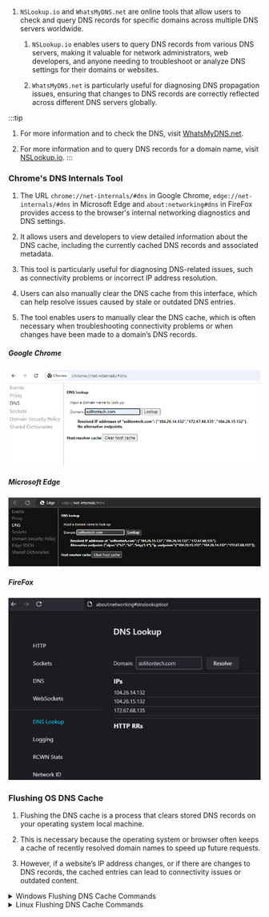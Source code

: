 1. `NSLookup.io` and `WhatsMyDNS.net` are online tools that allow users to check and query DNS records for specific domains across multiple DNS servers worldwide.

    1. `NSLookup.io` enables users to query DNS records from various DNS servers, making it valuable for network administrators, web developers, and anyone needing to troubleshoot or analyze DNS settings for their domains or websites.

    2. `WhatsMyDNS.net` is particularly useful for diagnosing DNS propagation issues, ensuring that changes to DNS records are correctly reflected across different DNS servers globally.

:::tip
1. For more information and to check the DNS, visit [WhatsMyDNS.net](https://www.whatsmydns.net/).

2. For more information and to query DNS records for a domain name, visit [NSLookup.io](https://www.nslookup.io/).
:::

### Chrome's DNS Internals Tool

1. The URL `chrome://net-internals/#dns` in Google Chrome, `edge://net-internals/#dns` in Microsoft Edge and `about:networking#dns` in FireFox provides access to the browser's internal networking diagnostics and DNS settings. 

2. It allows users and developers to view detailed information about the DNS cache, including the currently cached DNS records and associated metadata. 

3. This tool is particularly useful for diagnosing DNS-related issues, such as connectivity problems or incorrect IP address resolution. 

4. Users can also manually clear the DNS cache from this interface, which can help resolve issues caused by stale or outdated DNS entries.

5. The tool enables users to manually clear the DNS cache, which is often necessary when troubleshooting connectivity problems or when changes have been made to a domain’s DNS records.

##### Google Chrome

![Chrome DNS](./Images/chromeDNs.png)

##### Microsoft Edge

![Edge](./Images/Edge.png)

##### FireFox

![FireFox](./Images/FireFox.png)

### Flushing OS DNS Cache

1. Flushing the DNS cache is a process that clears stored DNS records on your operating system local machine. 

2. This is necessary because the operating system or browser often keeps a cache of recently resolved domain names to speed up future requests. 

3. However, if a website’s IP address changes, or if there are changes to DNS records, the cached entries can lead to connectivity issues or outdated content.

<details>
<summary>Windows Flushing DNS Cache Commands</summary>
```js

# Display current DNS cache

`Get-DnsClientCache`
```
![DisplayCurrentDNS](./Images/Flush/DisplayDNS.png)

```js

# Resolve a new domain to create a cache entry



```

![Resolve](./Images/Flush/Resolve.png)


# Clear the DNS cache

`Clear-DnsClientCache`
```

![ClearDNS](./Images/Flush/clearDNS.png)

```js

# Verify cache is cleared


```
![CheckCache](./Images/Flush/CheckCache.png)

```js

# Register DNS Client with DNS Server

`Register-DnsClient`
```

![RegisterDNS](./Images/Flush/Register.png)

```js

# View Current DNS Server Configuration

`Get-DnsClientServerAddress`
```

![Server Address](./Images/Flush/serverAddress.png)

```js

# View Network IP Configuration

`Get-NetIPConfiguration`
```

![Network Configuration](./Images/Flush/NetworkConfig.png)

</details>

<details>
<summary>Linux Flushing DNS Cache Commands</summary>
```js

# Resolve a new domain to create a cache entry


```

![NsLoopup](./Images/Linux-Ns.png)

```js
# View Current DNS Server Configuration

`nmcli dev show | grep 'IP4.DNS'`
```

![DNS](./Images/DNS.png)
```js
# View Network IP Configuration

`ip addr show`
```

![Ip](./Images/IPconfig.png)
</details>